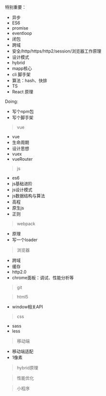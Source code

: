 特别重要：

- 异步
- ES6
- promise
- eventloop
- 闭包
- 跨域
- 安全/http/https/http2/session/浏览器工作原理
- 设计模式
- hybrid
- mapp核心
- cli 脚手架
- 算法：hash、快排
- TS
- React 原理

Doing:

- 写个npm包
- 写个脚手架





> vue
- vue
- 生命周期
- 设计思想
- vuex
- vueRouter

>js
- es6
- js基础进阶
- js设计模式
- js数据结构与算法
- 高程
- 原生js
- 正则

>webpack
- 原理
- 写一个loader

>浏览器
- 跨域
- 缓存
- http2.0
- chrome面板：调试、性能分析等

> git

>html5
- window相关API
>css
- sass
- less

>移动端
- 移动端适配
- 1像素

>hybrid原理

>性能优化

>小程序